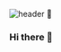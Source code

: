 ![header](https://capsule-render.vercel.app/api?type=venom&color=auto&height=300&section=header&text=Come%20In%20I'm%20Open&fontSize=90) 🚪
### Hi there 👋

<!--
**dedel009/dedel009** is a ✨ _special_ ✨ repository because its `README.md` (this file) appears on your GitHub profile.

Here are some ideas to get you started:

- 🔭 I’m currently working on ...
- 🌱 I’m currently learning ...
- 👯 I’m looking to collaborate on ...
- 🤔 I’m looking for help with ...
- 💬 Ask me about ...
- 📫 How to reach me: ...
- 😄 Pronouns: ...
- ⚡ Fun fact: ...
-->
